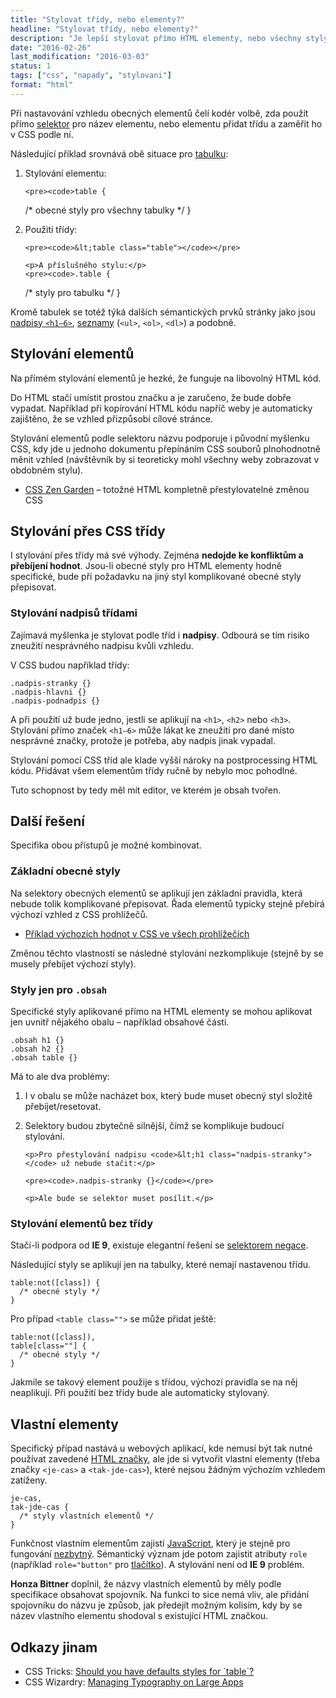 ```yaml
---
title: "Stylovat třídy, nebo elementy?"
headline: "Stylovat třídy, nebo elementy?"
description: "Je lepší stylovat přímo HTML elementy, nebo všechny styly přiřazovat třídami?"
date: "2016-02-26"
last_modification: "2016-03-03"
status: 1
tags: ["css", "napady", "stylovani"]
format: "html"
---
```


<p>Při nastavování vzhledu obecných elementů čelí kodér volbě, zda použít přímo <a href="/css-selektory">selektor</a> pro název elementu, nebo elementu přidat třídu a zaměřit ho v CSS podle ní.</p>

<p>Následující příklad srovnává obě situace pro <a href="/html-tabulky">tabulku</a>:</p>

<ol>
  <li>
    <p>Stylování elementu:</p>
    
    <pre><code>table {
  /* obecné styly pro všechny tabulky */
}</code></pre>
  </li>
  
  
  <li>
    <p>Použití třídy:</p>
    
    <pre><code>&lt;table class="table"></code></pre>
    
    <p>A příslušného stylu:</p>
    <pre><code>.table {
  /* styly pro tabulku */
}</code></pre>
  </li>
</ol>





<p>Kromě tabulek se totéž týká dalších sémantických prvků stránky jako jsou <a href="/nadpisy">nadpisy <code>&lt;h1–6></code></a>, <a href="/seznamy">seznamy</a> (<code>&lt;ul></code>, <code>&lt;ol></code>, <code>&lt;dl></code>) a podobně.</p>


<h2 id="elementy">Stylování elementů</h2>

<p>Na přímém stylování elementů je hezké, že funguje na libovolný HTML kód.</p>


<p>Do HTML stačí umístit prostou značku a je zaručeno, že bude dobře vypadat. Například při kopírování HTML kódu napříč weby je automaticky zajištěno, že se vzhled přizpůsobí cílové stránce.</p>

<p>Stylování elementů podle selektoru názvu podporuje i původní myšlenku CSS, kdy jde u jednoho dokumentu přepínáním CSS souborů plnohodnotně měnit vzhled (návštěvník by si teoreticky mohl všechny weby zobrazovat v obdobném stylu).</p>

<div class="external-content">
  <ul>
    <li><a href="http://www.csszengarden.com/">CSS Zen Garden</a> – totožné HTML kompletně přestylovatelné změnou CSS</li>
  </ul>
</div>




<h2 id="tridy">Stylování přes CSS třídy</h2>

<p>I stylování přes třídy má své výhody. Zejména <b>nedojde ke konfliktům a přebíjení hodnot</b>. Jsou-li obecné styly pro HTML elementy hodně specifické, bude při požadavku na jiný styl komplikované obecné styly přepisovat.</p>


<h3 id="nadpisy">Stylování nadpisů třídami</h3>

<p>Zajímavá myšlenka je stylovat podle tříd i <b>nadpisy</b>. Odbourá se tím risiko zneužití nesprávného nadpisu kvůli vzhledu.</p>

<p>V CSS budou například třídy:</p>

<pre><code>.nadpis-stranky {}
.nadpis-hlavni {}
.nadpis-podnadpis {}
</code></pre>




<p>A při použití už bude jedno, jestli se aplikují na <code>&lt;h1></code>, <code>&lt;h2></code> nebo <code>&lt;h3></code>. Stylování přímo značek <code>&lt;h1–6></code> může lákat ke zneužití pro dané místo nesprávné značky, protože je potřeba, aby nadpis jinak vypadal.</p>

<p>Stylování pomocí CSS tříd ale klade vyšší nároky na postprocessing HTML kódu. Přidávat všem elementům třídy ručně by nebylo moc pohodlné.</p>

<p>Tuto schopnost by tedy měl mít editor, ve kterém je obsah tvořen.</p>




<h2 id="kompromisy">Další řešení</h2>

<p>Specifika obou přístupů je možné kombinovat.</p>



<h3 id="zakladni">Základní obecné styly</h3>

<p>Na selektory obecných elementů se aplikují jen základní pravidla, která nebude tolik komplikované přepisovat. Řada elementů typicky stejně přebírá výchozí vzhled z CSS prohlížečů.</p>

<div class="internal-content">
  <ul>
    <li><a href="/css-reset#vychozi">Příklad výchozích hodnot v CSS ve všech prohlížečích</a></li>
  </ul>
</div>


<p>Změnou těchto vlastností se následné stylování nezkomplikuje (stejně by se musely přebíjet výchozí styly).</p>



<h3 id="obal">Styly jen pro <code>.obsah</code></h3>

<p>Specifické styly aplikované přímo na HTML elementy se mohou aplikovat jen uvnitř nějakého obalu – například obsahové části.</p>

<pre><code>.obsah h1 {}
.obsah h2 {}
.obsah table {}</code></pre>



<p>Má to ale dva problémy:</p>

<ol>
  <li>
    <p>I v obalu se může nacházet box, který bude muset obecný styl složitě přebíjet/resetovat.</p>
  </li>
  <li>
    <p>Selektory budou zbytečně silnější, čímž se komplikuje budoucí stylování.</p>
    
    <p>Pro přestylování nadpisu <code>&lt;h1 class="nadpis-stranky"></code> už nebude stačit:</p>
    
    <pre><code>.nadpis-stranky {}</code></pre>
    
    <p>Ale bude se selektor muset posílit.</p>
  </li>  
</ol>



<h3 id="bez-tridy">Stylování elementů bez třídy</h3>

<p>Stačí-li podpora od <b>IE 9</b>, existuje elegantní řešení se <a href="/css-selektory#negace">selektorem negace</a>.</p>

<p>Následující styly se aplikují jen na tabulky, které nemají nastavenou třídu.</p>

<pre><code>table:not([class]) {
  /* obecné styly */
}</code></pre>



<p>Pro případ <code>&lt;table class=""></code> se může přidat ještě:</p>

<pre><code>table:not([class]),
table[class=""] {
  /* obecné styly */
}</code></pre>







<p>Jakmile se takový element použije s třídou, výchozí pravidla se na něj neaplikují. Při použití bez třídy bude ale automaticky stylovaný.</p>





<h2 id="vlastni-elementy">Vlastní elementy</h2>

<p>Specifický případ nastává u webových aplikací, kde nemusí být tak nutné používat zavedené <a href="/vsechny-html-znacky">HTML značky</a>, ale jde si vytvořit vlastní elementy (třeba značky <code>&lt;je-cas></code> a <code>&lt;tak-jde-cas></code>), které nejsou žádným výchozím vzhledem zatíženy.</p>

<pre><code>je-cas,
tak-jde-cas {
  /* styly vlastních elementů */
}</code></pre>




<p>Funkčnost vlastním elementům zajistí <a href="/js">JavaScript</a>, který je stejně pro fungování <a href="/bez-javascriptu">nezbytný</a>. Sémantický význam jde potom zajistit atributy <code>role</code> (například <code>role="button"</code> pro <a href="/tlacitko">tlačítko</a>). A stylování není od <b>IE 9</b> problém.</p>

<p><b>Honza Bittner</b> doplnil, že názvy vlastních elementů by měly podle specifikace obsahovat spojovník. Na funkci to sice nemá vliv, ale přidání spojovníku do názvu je způsob, jak předejít možným kolisím, kdy by se název vlastního elementu shodoval s existující HTML značkou.</p>



<h2 id="odkazy">Odkazy jinam</h2>

<ul>
  <li>CSS Tricks: <a href="https://css-tricks.com/should-you-have-defaults-styles-for-table/">Should you have defaults styles for `table`?</a></li>
  
  <li>CSS Wizardry: <a href="http://csswizardry.com/2016/02/managing-typography-on-large-apps/">Managing Typography on Large Apps</a></li>
</ul>